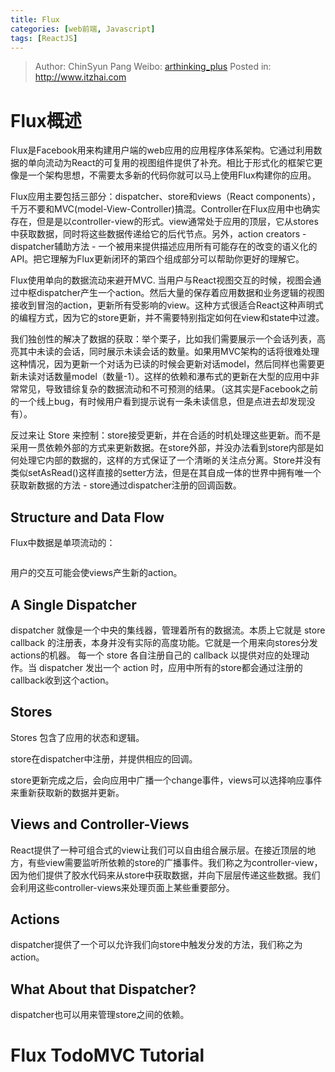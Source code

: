 ```yaml
---
title: Flux
categories: [web前端, Javascript]
tags: [ReactJS]
---
```


> Author: ChinSyun Pang
> Weibo: [arthinking_plus](http://weibo.com/arthinkingplus)
> Posted in: http://www.itzhai.com

# Flux概述

Flux是Facebook用来构建用户端的web应用的应用程序体系架构。它通过利用数据的单向流动为React的可复用的视图组件提供了补充。相比于形式化的框架它更像是一个架构思想，不需要太多新的代码你就可以马上使用Flux构建你的应用。

Flux应用主要包括三部分：dispatcher、store和views（React components），千万不要和MVC(model-View-Controller)搞混。Controller在Flux应用中也确实存在，但是是以controller-view的形式。view通常处于应用的顶层，它从stores中获取数据，同时将这些数据传递给它的后代节点。另外，action creators - dispatcher辅助方法 - 一个被用来提供描述应用所有可能存在的改变的语义化的API。把它理解为Flux更新闭环的第四个组成部分可以帮助你更好的理解它。

Flux使用单向的数据流动来避开MVC. 当用户与React视图交互的时候，视图会通过中枢dispatcher产生一个action。然后大量的保存着应用数据和业务逻辑的视图接收到冒泡的action，更新所有受影响的view。这种方式很适合React这种声明式的编程方式，因为它的store更新，并不需要特别指定如何在view和state中过渡。

我们独创性的解决了数据的获取：举个栗子，比如我们需要展示一个会话列表，高亮其中未读的会话，同时展示未读会话的数量。如果用MVC架构的话将很难处理这种情况，因为更新一个对话为已读的时候会更新对话model，然后同样也需要更新未读对话数量model（数量-1）。这样的依赖和瀑布式的更新在大型的应用中非常常见，导致错综复杂的数据流动和不可预测的结果。（这其实是Facebook之前的一个线上bug，有时候用户看到提示说有一条未读信息，但是点进去却发现没有）。

反过来让 Store 来控制：store接受更新，并在合适的时机处理这些更新。而不是采用一贯依赖外部的方式来更新数据。在store外部，并没办法看到store内部是如何处理它内部的数据的，这样的方式保证了一个清晰的关注点分离。Store并没有类似setAsRead()这样直接的setter方法，但是在其自成一体的世界中拥有唯一个获取新数据的方法 - store通过dispatcher注册的回调函数。

## Structure and Data Flow 

Flux中数据是单项流动的：

![]()

用户的交互可能会使views产生新的action。

## A Single Dispatcher

dispatcher 就像是一个中央的集线器，管理着所有的数据流。本质上它就是 store callback 的注册表，本身并没有实际的高度功能。它就是一个用来向stores分发actions的机器。 每一个 store 各自注册自己的 callback 以提供对应的处理动作。当 dispatcher 发出一个 action 时，应用中所有的store都会通过注册的callback收到这个action。

## Stores

Stores 包含了应用的状态和逻辑。

store在dispatcher中注册，并提供相应的回调。

store更新完成之后，会向应用中广播一个change事件，views可以选择响应事件来重新获取新的数据并更新。

## Views and Controller-Views

React提供了一种可组合式的view让我们可以自由组合展示层。在接近顶层的地方，有些view需要监听所依赖的store的广播事件。我们称之为controller-view，因为他们提供了胶水代码来从store中获取数据，并向下层层传递这些数据。我们会利用这些controller-views来处理页面上某些重要部分。

## Actions

dispatcher提供了一个可以允许我们向store中触发分发的方法，我们称之为action。

## What About that Dispatcher? 

dispatcher也可以用来管理store之间的依赖。

# Flux TodoMVC Tutorial






